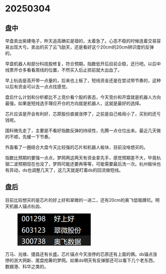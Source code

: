 # 20250304

## 盘中

早盘卖出紫建电子，昨天追高确实是错的，太着急了。心态不稳的时候连着交易容易出现大亏。卖出的买了云飞励天，还是看好这个20cm的20cm辨识度的反弹的。

早盘机器人和部分科技股修复，符合预期，指数低开后目前企稳，还行吧。以后中线票开仓多看看周线的位置，不然买入后止损前就大出血了。

早上杭齿是高开带一点量的，后来也上板了，短线资金还是在尝试带节奏的，这种以后有资金可以去一点点找感觉。

盘后什么计划和分析都比不上竞价看个股的表态，今天竞价和开盘就是机器人方向最强，如果是短线选手理应开仓的方向就是机器人，这就是最好的选择。

芯片应该是开会有利好，芯原股份直接涨停了，之前是自己格局小了，买别的还亏钱呢。

国科微先走了，主要是不看好指数反弹的持续性，先腾一点仓位出来。最近几天做的不顺，先缓一下节奏。

外面看了一圈结合大盘今天比较强的芯片和机器人板块，目前没啥想买的。

指数比预期的要强一点点，梦网两这两天有资金拿先手，感觉预期差不大，毕竟杭钢二波预期现在也没了，梦网可能还要再等等，可能需要最后洗一次。杭州板块也有异动，ds也调整几天了，这几天就是盯着ds的回流做短线。



## 盘后

目前比较想买的是芯片的好上好和翠微的一进二，还有20cm的奥飞低吸蹲坑。明天机器人锚点杭齿、



<figure><img src=".gitbook/assets/屏幕截图 2025-03-04 224420.png" alt=""><figcaption></figcaption></figure>

万马、兆维、捷昌还有长盛。芯片锚点今天涨停的芯原还有上面的俩。ds锚点涨停的浙大网新、尾盘抢筹的梦网。如果ds明天有反弹那还可以看下几个老东西，数据港、科华之类的。
